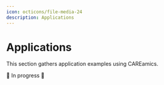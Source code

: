 ```yaml
---
icon: octicons/file-media-24
description: Applications
---
```


# Applications

This section gathers application examples using CAREamics.

:construction: In progress :construction: